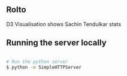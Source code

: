 ## Rolto
D3 Visualisation shows Sachin Tendulkar stats


## Running the server locally

```sh

# Run the python server
$ python -m SimpleHTTPServer



